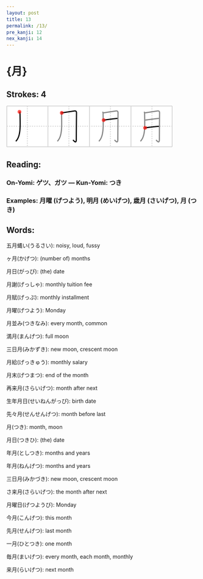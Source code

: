 ```yaml
---
layout: post
title: 13
permalink: /13/
pre_kanji: 12
nex_kanji: 14
---
```


# {月}

## Strokes: 4

<div class="stroke"><img src="../images/E69C88.png" /></div>

## Reading:

### On-Yomi: ゲツ、ガツ &mdash; Kun-Yomi: つき

### Examples: 月曜 (げつよう), 明月 (めいげつ), 歳月 (さいげつ), 月 (つき)

## Words:

五月蝿い(うるさい): noisy, loud, fussy

ヶ月(かげつ): (number of) months

月日(がっぴ): (the) date

月謝(げっしゃ): monthly tuition fee

月賦(げっぷ): monthly installment

月曜(げつよう): Monday

月並み(つきなみ): every month, common

満月(まんげつ): full moon

三日月(みかずき): new moon, crescent moon

月給(げっきゅう): monthly salary

月末(げつまつ): end of the month

再来月(さらいげつ): month after next

生年月日(せいねんがっぴ): birth date

先々月(せんせんげつ): month before last

月(つき): month, moon

月日(つきひ): (the) date

年月(としつき): months and years

年月(ねんげつ): months and years

三日月(みかづき): new moon, crescent moon

さ来月(さらいげつ): the month after next

月曜日(げつようび): Monday

今月(こんげつ): this month

先月(せんげつ): last month

一月(ひとつき): one month

毎月(まいげつ): every month, each month, monthly

来月(らいげつ): next month
